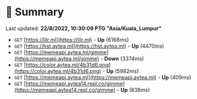 # 📖 Summary
Last updated: **22/8/2022, 10:30:09 PTG "Asia/Kuala_Lumpur"**

- `GET` [https://lilr.ml](https://lilr.ml) - **Up** (6168ms)
- `GET` [https://hst.aytea.ml](https://hst.aytea.ml) - **Up** (4470ms)
- `GET` [https://memeapi.aytea.ml/gimme](https://memeapi.aytea.ml/gimme) - **Down** (3374ms)
- `GET` [https://color.aytea.ml/4b31d6.png](https://color.aytea.ml/4b31d6.png) - **Up** (5982ms)
- `GET` [https://memeapi.aytea.ml](https://memeapi.aytea.ml) - **Up** (409ms)
- `GET` [https://memeapi.aytea14.repl.co/gimme](https://memeapi.aytea14.repl.co/gimme) - **Up** (838ms)
